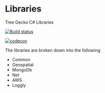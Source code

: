 Libraries
=========

Tree Gecko C# Libraries

[![Build status](https://ci.appveyor.com/api/projects/status/rksgpxbijxehdd3y/branch/master?svg=true)](https://ci.appveyor.com/project/brian-nelson/libraries/branch/master)

[![codecov](https://codecov.io/gh/TreeGecko/Libraries/branch/master/graph/badge.svg)](https://codecov.io/gh/TreeGecko/Libraries)

The libraries are broken down into the following

* Common
* Geospatial
* MongoDb
* Net
* AWS
* Loggly
